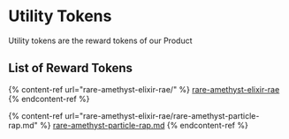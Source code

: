 # Utility Tokens

Utility tokens are the reward tokens of our Product

## List of Reward Tokens

{% content-ref url="rare-amethyst-elixir-rae/" %}
[rare-amethyst-elixir-rae](rare-amethyst-elixir-rae/)
{% endcontent-ref %}

{% content-ref url="rare-amethyst-elixir-rae/rare-amethyst-particle-rap.md" %}
[rare-amethyst-particle-rap.md](rare-amethyst-elixir-rae/rare-amethyst-particle-rap.md)
{% endcontent-ref %}
